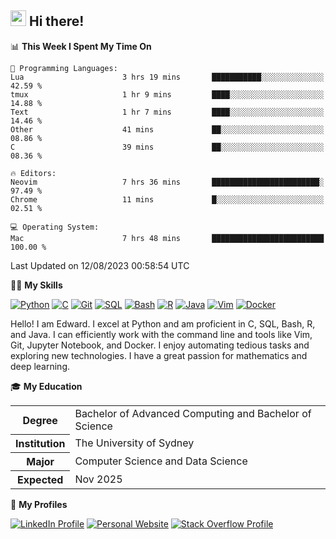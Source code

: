 ## <a href="#"><img src="https://media.giphy.com/media/hvRJCLFzcasrR4ia7z/giphy.gif" width="25px" height="25px"></a> Hi there!

<!--START_SECTION:waka-->
📊 **This Week I Spent My Time On** 

```text
💬 Programming Languages: 
Lua                      3 hrs 19 mins       ███████████░░░░░░░░░░░░░░   42.59 % 
tmux                     1 hr 9 mins         ████░░░░░░░░░░░░░░░░░░░░░   14.88 % 
Text                     1 hr 7 mins         ████░░░░░░░░░░░░░░░░░░░░░   14.46 % 
Other                    41 mins             ██░░░░░░░░░░░░░░░░░░░░░░░   08.86 % 
C                        39 mins             ██░░░░░░░░░░░░░░░░░░░░░░░   08.36 % 

🔥 Editors: 
Neovim                   7 hrs 36 mins       ████████████████████████░   97.49 % 
Chrome                   11 mins             █░░░░░░░░░░░░░░░░░░░░░░░░   02.51 % 

💻 Operating System: 
Mac                      7 hrs 48 mins       █████████████████████████   100.00 % 
```


 Last Updated on 12/08/2023 00:58:54 UTC
<!--END_SECTION:waka-->

💪🏻 **My Skills**

[![Python](https://img.shields.io/badge/-Python-yellow?style=flat-square&logo=Python)](#)
[![C     ](https://img.shields.io/badge/-C-blue?style=flat-square&logo=C)](#)
[![Git   ](https://img.shields.io/badge/-Git-grey?style=flat-square&logo=Git)](#)
[![SQL   ](https://img.shields.io/badge/-SQL-grey?style=flat-square&logo=SQLite)](#)
[![Bash  ](https://img.shields.io/badge/-Bash-grey?style=flat-square&logo=GNU-Bash)](#)
[![R     ](https://img.shields.io/badge/-R-grey?style=flat-square&logo=R)](#)
[![Java  ](https://img.shields.io/badge/-Java-grey?style=flat-square&logo=OpenJDK)](#)
[![Vim   ](https://img.shields.io/badge/-Vim-grey?style=flat-square&logo=Vim)](#)
[![Docker](https://img.shields.io/badge/-Docker-grey?style=flat-square&logo=Docker)](#)

Hello! I am Edward. I excel at Python and am proficient in C, SQL, Bash, R, and
Java. I can efficiently work with the command line and tools like Vim, Git,
Jupyter Notebook, and Docker. I enjoy automating tedious tasks and exploring new
technologies. I have a great passion for mathematics and deep learning.

🎓 **My Education**

<table>
<tr>
    <th>Degree</th>
    <td>Bachelor of Advanced Computing and Bachelor of Science</td>
</tr>
<tr>
    <th>Institution</th>
    <td>The University of Sydney</td>
</tr>
<tr>
    <th>Major</th>
    <td>Computer Science and Data Science</td>
</tr>
<tr>
    <th>Expected</th>
    <td>Nov 2025</td>
</tr>
</table>

🔗 **My Profiles**

[![LinkedIn Profile](https://img.shields.io/badge/-LinkedIn-blue?style=social&logo=LinkedIn)](https://www.linkedin.com/in/edward-ji)
[![Personal Website](https://img.shields.io/badge/-Personal%20Website-blue?style=social&logo=Bootstrap)](https://edwardji.dev)
[![Stack Overflow Profile](https://img.shields.io/badge/-Stack%20Overflow-blue?style=social&logo=StackOverflow)](https://stackoverflow.com/users/11658924)
